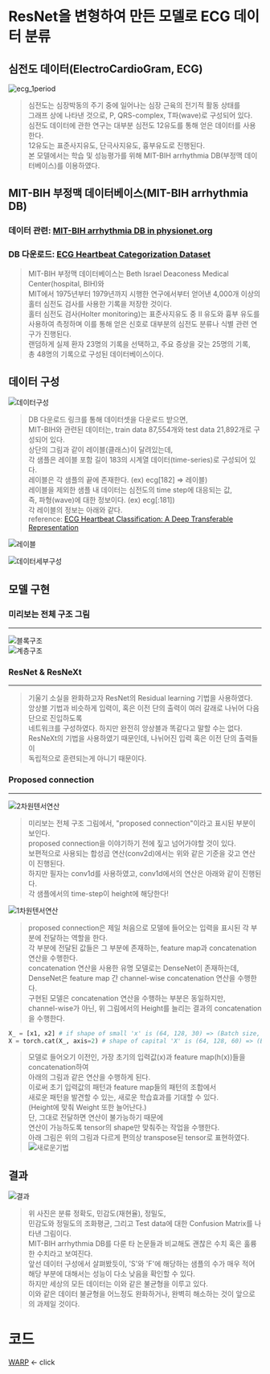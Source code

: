 # ResNet을 변형하여 만든 모델로 ECG 데이터 분류
## 심전도 데이터(ElectroCardioGram, ECG)  
![ecg_1period](https://user-images.githubusercontent.com/98927470/170816740-61509fff-935b-47d2-bdd8-71d68fdb8cd1.png)  
  
> 심전도는 심장박동의 주기 중에 일어나는 심장 근육의 전기적 활동 상태를  
> 그래프 상에 나타낸 것으로, P, QRS-complex, T파(wave)로 구성되어 있다.    
> 심전도 데이터에 관한 연구는 대부분 심전도 12유도를 통해 얻은 데이터를 사용한다.  
> 12유도는 표준사지유도, 단극사지유도, 흉부유도로 진행된다.  
> 본 모델에서는 학습 및 성능평가를 위해 MIT-BIH arrhythmia DB(부정맥 데이터베이스)를 이용하였다.  
   
## MIT-BIH 부정맥 데이터베이스(MIT-BIH arrhythmia DB)
### 데이터 관련: [MIT-BIH arrhythmia DB in physionet.org](https://www.physionet.org/content/mitdb/1.0.0/)  
### DB 다운로드: [ECG Heartbeat Categorization Dataset](https://www.kaggle.com/datasets/shayanfazeli/heartbeat)  
>   
> MIT-BIH 부정맥 데이터베이스는 Beth Israel Deaconess Medical Center(hospital, BIH)와  
> MIT에서 1975년부터 1979년까지 시행한 연구에서부터 얻어낸 4,000개 이상의  
> 홀터 심전도 검사를 사용한 기록을 저장한 것이다.  
> 홀터 심전도 검사(Holter monitoring)는 표준사지유도 중 Ⅱ 유도와 흉부 유도를  
> 사용하여 측정하며 이를 통해 얻은 신호로 대부분의 심전도 분류나 식별 관련 연구가 진행된다.  
> 랜덤하게 실제 환자 23명의 기록을 선택하고, 주요 증상을 갖는 25명의 기록,  
> 총 48명의 기록으로 구성된 데이터베이스이다.  
  
## 데이터 구성  
![데이터구성](https://user-images.githubusercontent.com/98927470/170815473-22bf99ac-ca95-44bf-a327-460074fe2cd1.PNG)
>   
> DB 다운로드 링크를 통해 데이터셋을 다운로드 받으면,  
> MIT-BIH와 관련된 데이터는, train data 87,554개와 test data 21,892개로 구성되어 있다.  
> 상단의 그림과 같이 레이블(클래스)이 달려있는데,  
> 각 샘플은 레이블 포함 길이 183의 시계열 데이터(time-series)로 구성되어 있다.  
> 레이블은 각 샘플의 끝에 존재한다. (ex) ecg[182] => 레이블)  
> 레이블을 제외한 샘플 내 데이터는 심전도의 time step에 대응되는 값,  
> 즉, 파형(wave)에 대한 정보이다. (ex) ecg[:181])  
> 각 레이블의 정보는 아래와 같다.  
> reference: [ECG Heartbeat Classification: A Deep Transferable Representation](https://ieeexplore.ieee.org/abstract/document/8419425?casa_token=eOgA0A3Y3ngAAAAA:3D7mV0mtBCoIOmHrnHeCuADPcATXi7SCM7juaQ4McrrWKJehT1mfQQzLUYy48tNFoZQDNh2GFKOe)  
  
![레이블](https://user-images.githubusercontent.com/98927470/170815989-23e8a9a3-9409-47bf-b871-3c09477242ad.PNG)  
  
![데이터세부구성](https://user-images.githubusercontent.com/98927470/170824254-6f582ec4-446e-4df8-b99c-3ec411c36e5d.PNG)  
  
## 모델 구현
### 미리보는 전체 구조 그림  
------
![블록구조](https://user-images.githubusercontent.com/98927470/170817186-2dd9debc-336d-4bc2-98df-dd0851eebd5a.png)  
![계층구조](https://user-images.githubusercontent.com/98927470/170817723-391569db-17dc-46b6-925b-e8870933a4ee.png)  
  
  
### ResNet & ResNeXt  
------
> 기울기 소실을 완화하고자 ResNet의 Residual learning 기법을 사용하였다.  
> 앙상블 기법과 비슷하게 입력이, 혹은 이전 단의 출력이 여러 갈래로 나뉘어 다음 단으로 진입하도록  
> 네트워크를 구성하였다. 하지만 완전히 앙상블과 똑같다고 말할 수는 없다.  
> ResNeXt의 기법을 사용하였기 때문인데, 나뉘어진 입력 혹은 이전 단의 출력들이  
> 독립적으로 훈련되는게 아니기 때문이다.  
  
  
### Proposed connection  
------
![2차원텐서연산](https://user-images.githubusercontent.com/98927470/170822360-0387ee57-d925-462a-9804-6194108137ab.PNG)  
> 미리보는 전체 구조 그림에서, "proposed connection"이라고 표시된 부분이 보인다.  
> proposed connection을 이야기하기 전에 짚고 넘어가야할 것이 있다.  
> 보편적으로 사용되는 합성곱 연산(conv2d)에서는 위와 같은 기준을 갖고 연산이 진행된다.  
> 하지만 필자는 conv1d를 사용하였고, conv1d에서의 연산은 아래와 같이 진행된다.  
> 각 샘플에서의 time-step이 height에 해당한다!  
  
![1차원텐서연산](https://user-images.githubusercontent.com/98927470/170822407-6b822a64-a8d2-4c63-b6c5-6a766bd747c3.PNG)  
  
> proposed connection은 제일 처음으로 모델에 들어오는 입력을 표시된 각 부분에 전달하는 역할을 한다.  
> 각 부분에 전달된 값들은 그 부분에 존재하는, feature map과 concatenation 연산을 수행한다.  
> concatenation 연산을 사용한 유명 모델로는 DenseNet이 존재하는데,  
> DenseNet은 feature map 간 channel-wise concatenation 연산을 수행한다.  
> 구현된 모델은 concatenation 연산을 수행하는 부분은 동일하지만,  
> channel-wise가 아닌, 위 그림에서의 Height를 늘리는 결과의 concatenation을 수행한다.  
```python
X_ = [x1, x2] # if shape of small 'x' is (64, 128, 30) => (Batch size, Channel, Height)
X = torch.cat(X_, axis=2) # shape of capital 'X' is (64, 128, 60) => (Batch size, Channel, Height)
```
> 모델로 들어오기 이전인, 가장 초기의 입력값(x)과 feature map(h(x))들을 concatenation하여  
> 아래의 그림과 같은 연산을 수행하게 된다.  
> 이로써 초기 입력값의 패턴과 feature map들의 패턴의 조합에서  
> 새로운 패턴을 발견할 수 있는, 새로운 학습효과를 기대할 수 있다.  
> (Height에 맞춰 Weight 또한 늘어난다.)  
> 단, 그대로 전달하면 연산이 불가능하기 때문에  
> 연산이 가능하도록 tensor의 shape만 맞춰주는 작업을 수행한다.  
> 아래 그림은 위의 그림과 다르게 편의상 transpose된 tensor로 표현하였다.  
![새로운기법](https://user-images.githubusercontent.com/98927470/170823446-9c20e6c7-7e46-46d5-be4b-6b081d986316.png)  
  
## 결과
  
![결과](https://user-images.githubusercontent.com/98927470/170824330-3e595749-5860-4fd8-a294-dff7664b9997.PNG)
  
>  위 사진은 분류 정확도, 민감도(재현율), 정밀도,  
>  민감도와 정밀도의 조화평균, 그리고 Test data에 대한 Confusion Matrix를 나타낸 그림이다.  
>  MIT-BIH arrhythmia DB를 다룬 타 논문들과 비교해도 괜찮은 수치 혹은 훌륭한 수치라고 보여진다.   
>  앞선 데이터 구성에서 살펴봤듯이, 'S'와 'F'에 해당하는 샘플의 수가 매우 적어  
>  해당 부분에 대해서는 성능이 다소 낮음을 확인할 수 있다.  
>  하지만 세상의 모든 데이터는 이와 같은 불균형을 이루고 있다.  
>  이와 같은 데이터 불균형을 어느정도 완화하거나, 완벽히 해소하는 것이 앞으로의 과제일 것이다.  
  
# 코드  
[WARP](https://github.com/Gauguin94/Research_in_Graduate_School/tree/main/ecgAnalysis) <- click  
